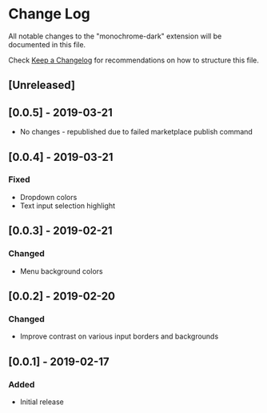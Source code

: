 # Change Log

All notable changes to the "monochrome-dark" extension will be documented in this file.

Check [Keep a Changelog](http://keepachangelog.com/) for recommendations on how to structure this file.

## [Unreleased]

## [0.0.5] - 2019-03-21

- No changes - republished due to failed marketplace publish command

## [0.0.4] - 2019-03-21

### Fixed

- Dropdown colors
- Text input selection highlight

## [0.0.3] - 2019-02-21

### Changed

- Menu background colors

## [0.0.2] - 2019-02-20

### Changed

- Improve contrast on various input borders and backgrounds

## [0.0.1] - 2019-02-17

### Added

- Initial release
